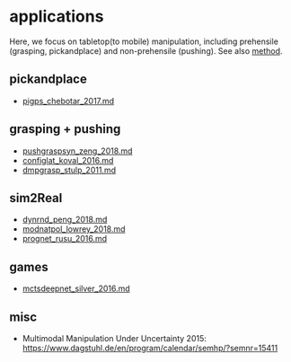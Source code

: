 # applications
Here, we focus on tabletop(to mobile) manipulation, 
including prehensile (grasping, pickandplace) and non-prehensile (pushing).
See also [method](https://github.com/tttor/rl-foundation/tree/master/method).

## pickandplace
* [pigps_chebotar_2017.md](pigps_chebotar_2017.md)

## grasping + pushing
* [pushgraspsyn_zeng_2018.md](pushgraspsyn_zeng_2018.md)
* [configlat_koval_2016.md](configlat_koval_2016.md)
* [dmpgrasp_stulp_2011.md](dmpgrasp_stulp_2011.md)

## sim2Real
* [dynrnd_peng_2018.md](dynrnd_peng_2018.md)
* [modnatpol_lowrey_2018.md](modnatpol_lowrey_2018.md)
* [prognet_rusu_2016.md](prognet_rusu_2016.md)

## games
* [mctsdeepnet_silver_2016.md](mctsdeepnet_silver_2016.md)

## misc
* Multimodal Manipulation Under Uncertainty 2015: https://www.dagstuhl.de/en/program/calendar/semhp/?semnr=15411
